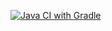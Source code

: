 [![Java CI with Gradle](https://github.com/Liebenfels-18/selenide2.2/actions/workflows/gradle.yml/badge.svg)](https://github.com/Liebenfels-18/selenide2.2/actions/workflows/gradle.yml)
